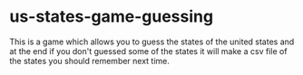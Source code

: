 # us-states-game-guessing
This is a game which allows you to guess the states of the united states and at the end if you don't guessed some of the states it will make a csv file of the states you should remember next time.
